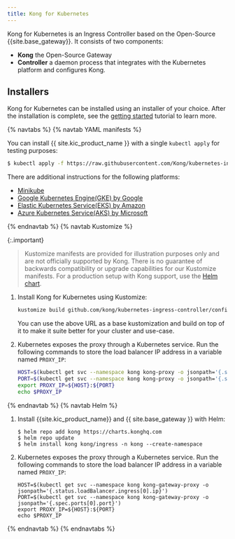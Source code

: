 ```yaml
---
title: Kong for Kubernetes
---
```


Kong for Kubernetes is an Ingress Controller based on the
Open-Source {{site.base_gateway}}. It consists of two components:

- **Kong** the Open-Source Gateway
- **Controller** a daemon process that integrates with the Kubernetes platform and configures Kong.

## Installers

Kong for Kubernetes can be installed using an installer of
your choice. After the installation is complete, see the [getting started](/kubernetes-ingress-controller/{{page.kong_version}}/guides/getting-started) tutorial to learn more.

{% navtabs %}
{% navtab YAML manifests %}


You can install {{ site.kic_product_name }} with a single `kubectl apply` for testing purposes:

```bash
$ kubectl apply -f https://raw.githubusercontent.com/Kong/kubernetes-ingress-controller/v{{ page.release }}/deploy/single/all-in-one-dbless.yaml
```

There are additional instructions for the following platforms:

- [Minikube](/kubernetes-ingress-controller/{{page.kong_version}}/deployment/minikube/)
- [Google Kubernetes Engine(GKE) by Google](/kubernetes-ingress-controller/{{page.kong_version}}/deployment/gke/)
- [Elastic Kubernetes Service(EKS) by Amazon](/kubernetes-ingress-controller/{{page.kong_version}}/deployment/eks/)
- [Azure Kubernetes Service(AKS) by Microsoft](/kubernetes-ingress-controller/{{page.kong_version}}/deployment/aks/)

{% endnavtab %}
{% navtab Kustomize %}

{:.important}
> Kustomize manifests are provided for illustration purposes only and are not officially supported by Kong.
There is no guarantee of backwards compatibility or upgrade capabilities for our Kustomize manifests.
For a production setup with Kong support, use the [Helm chart](https://github.com/kong/charts).

1. Install Kong for Kubernetes using Kustomize:

    ```bash
    kustomize build github.com/kong/kubernetes-ingress-controller/config/base
    ```
    You can use the above URL as a base kustomization and build on top of it
    to make it suite better for your cluster and use-case.
1. Kubernetes exposes the proxy through a Kubernetes service. Run the following commands to store the load balancer IP address in a variable named `PROXY_IP`:

    ```bash
    HOST=$(kubectl get svc --namespace kong kong-proxy -o jsonpath='{.status.loadBalancer.ingress[0].ip}')
    PORT=$(kubectl get svc --namespace kong kong-proxy -o jsonpath='{.spec.ports[0].port}')
    export PROXY_IP=${HOST}:${PORT}
    echo $PROXY_IP  
    ```
{% endnavtab %}
{% navtab Helm %}

1. Install {{site.kic_product_name}} and {{ site.base_gateway }} with Helm:

    ```
    $ helm repo add kong https://charts.konghq.com
    $ helm repo update
    $ helm install kong kong/ingress -n kong --create-namespace
    ```
1. Kubernetes exposes the proxy through a Kubernetes service. Run the following commands to store the load balancer IP address in a variable named `PROXY_IP`:

    ```
    HOST=$(kubectl get svc --namespace kong kong-gateway-proxy -o jsonpath='{.status.loadBalancer.ingress[0].ip}')
    PORT=$(kubectl get svc --namespace kong kong-gateway-proxy -o jsonpath='{.spec.ports[0].port}')
    export PROXY_IP=${HOST}:${PORT}
    echo $PROXY_IP   
    ```
{% endnavtab %}
{% endnavtabs %}
